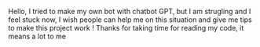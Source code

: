 Hello, I tried to make my own bot with chatbot GPT, but I am strugling and I feel stuck now, I wish people can help me on this situation and give me tips
to make this project work !
Thanks for taking time for reading my code, it means a lot to me
